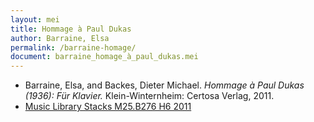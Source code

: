 ```yaml
---
layout: mei
title: Hommage à Paul Dukas
author: Barraine, Elsa
permalink: /barraine-homage/
document: barraine_homage_à_paul_dukas.mei 
---
```


- Barraine, Elsa, and Backes, Dieter Michael. *Hommage à Paul Dukas (1936): Für Klavier.* Klein-Winternheim: Certosa Verlag, 2011.
- <a href="https://tufts-primo.hosted.exlibrisgroup.com/permalink/f/bnf7qa/01TUN_ALMA2191661660003851" target="_blank">Music Library Stacks M25.B276 H6 2011</a>

